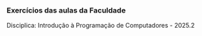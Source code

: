### Exercícios das aulas da Faculdade

Disciplica: Introdução à Programação de Computadores - 2025.2

